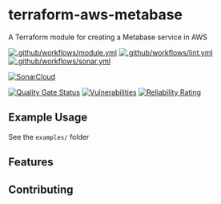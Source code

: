 # terraform-aws-metabase

A Terraform module for creating a Metabase service in AWS

[![.github/workflows/module.yml](https://github.com/champ-oss/terraform-aws-metabase/actions/workflows/module.yml/badge.svg?branch=main)](https://github.com/champ-oss/terraform-aws-metabase/actions/workflows/module.yml)
[![.github/workflows/lint.yml](https://github.com/champ-oss/terraform-aws-metabase/actions/workflows/lint.yml/badge.svg?branch=main)](https://github.com/champ-oss/terraform-aws-metabase/actions/workflows/lint.yml)
[![.github/workflows/sonar.yml](https://github.com/champ-oss/terraform-aws-metabase/actions/workflows/sonar.yml/badge.svg)](https://github.com/champ-oss/terraform-aws-metabase/actions/workflows/sonar.yml)

[![SonarCloud](https://sonarcloud.io/images/project_badges/sonarcloud-black.svg)](https://sonarcloud.io/summary/new_code?id=terraform-aws-metabase_champ-oss)

[![Quality Gate Status](https://sonarcloud.io/api/project_badges/measure?project=terraform-aws-metabase_champ-oss&metric=alert_status)](https://sonarcloud.io/summary/new_code?id=terraform-aws-metabase_champ-oss)
[![Vulnerabilities](https://sonarcloud.io/api/project_badges/measure?project=terraform-aws-metabase_champ-oss&metric=vulnerabilities)](https://sonarcloud.io/summary/new_code?id=terraform-aws-metabase_champ-oss)
[![Reliability Rating](https://sonarcloud.io/api/project_badges/measure?project=terraform-aws-metabase_champ-oss&metric=reliability_rating)](https://sonarcloud.io/summary/new_code?id=terraform-aws-metabase_champ-oss)

## Example Usage

See the `examples/` folder

<!-- BEGIN_TF_DOCS -->
<!-- END_TF_DOCS -->

## Features



## Contributing

